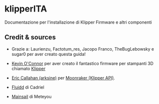 # klipperITA
Documentazione per l'installazione di Klipper Firmware e altri componenti

## Credit & sources
* Grazie a: Laurienzu, Factotum_res, Jacopo Franco, TheBugLebowsky e sugar0 per aver creato questa guida!


* [Kevin O'Connor](https://github.com/KevinOConnor) per aver creato il fantastico firmware per stampanti 3D chiamato [Klipper](https://github.com/KevinOConnor/klipper)
* [Eric Callahan (arksine)](https://github.com/Arksine) per [Moonraker (Klipper API)](https://github.com/Arksine/moonraker).
* [Fluidd](https://github.com/cadriel/fluidd) di Cadriel
* [Mainsail](https://github.com/meteyou/mainsail) di Meteyou
